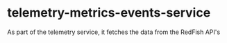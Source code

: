 # telemetry-metrics-events-service
As part of the telemetry service, it fetches the data from the RedFish API's
